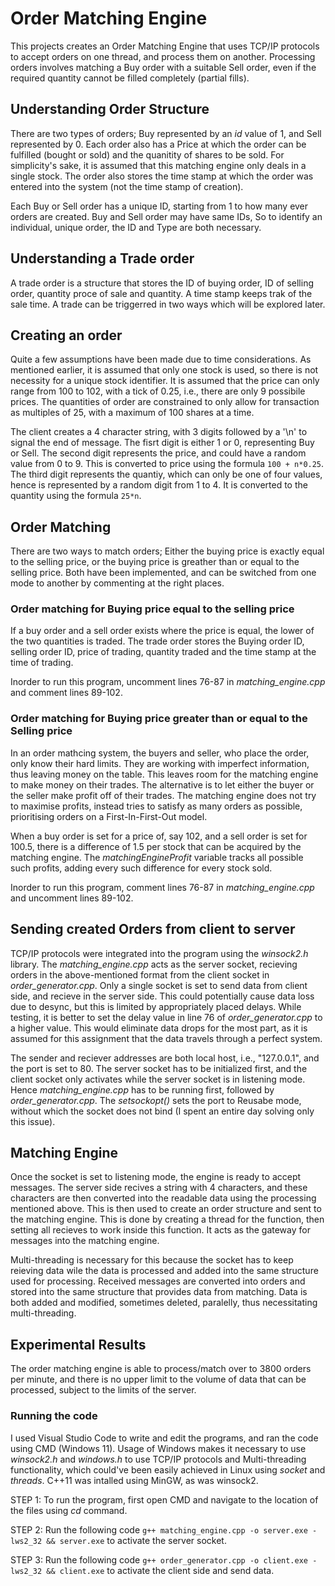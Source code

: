 
# Order Matching Engine

This projects creates an Order Matching Engine that uses TCP/IP protocols to accept orders on one thread, and process them on another. Processing orders involves matching a Buy order with a suitable Sell order, even if the required quantity cannot be filled completely (partial fills).

## Understanding Order Structure
There are two types of orders; Buy represented by an *id* value of 1, and Sell represented by 0. Each order also has a Price at which the order can be fulfilled (bought or sold) and the quanitity of shares to be sold. For simplicity's sake, it is assumed that this matching engine only deals in a single stock. The order also stores the time stamp at which the order was entered into the system (not the time stamp of creation).

Each Buy or Sell order has a unique ID, starting from 1 to how many ever orders are created. Buy and Sell order may have same IDs, So to identify an individual, unique order, the ID and Type are both necessary.

## Understanding a Trade order
A trade order is a structure that stores the ID of buying order, ID of selling order, quantity proce of sale and quantity. A time stamp keeps trak of the sale time. A trade can be triggerred in two ways which will be explored later.

## Creating an order
Quite a few assumptions have been made due to time considerations. As mentioned earlier, it is assumed that only one stock is used, so there is not necessity for a unique stock identifier. It is assumed that the price can only range from 100 to 102, with a tick of 0.25, i.e., there are only 9 possibile prices. The quantities of order are constrained to only allow for transaction as multiples of 25, with a maximum of 100 shares at a time.

The client creates a 4 character string, with 3 digits followed by a '\n' to signal the end of message. The fisrt digit is either 1 or 0, representing Buy or Sell. The second digit represents the price, and could have a random value from 0 to 9. This is converted to price using the formula `100 + n*0.25`. The third digit represents the quantiy, which can only be one of four values, hence is represented by a random digit from 1 to 4. It is converted to the quantity using the formula `25*n`.

## Order Matching
There are two ways to match orders; Either the buying price is exactly equal to the selling price, or the buying price is greather than or equal to the selling price. Both have been implemented, and can be switched from one mode to another by commenting at the right places.

### Order matching for Buying price equal to the selling price
If a buy order and a sell order exists where the price is equal, the lower of the two quantities is traded. The trade order stores the Buying order ID, selling order ID, price of trading, quantity traded and the time stamp at the time of trading. 

Inorder to run this program, uncomment lines 76-87 in *matching_engine.cpp* and comment lines 89-102.

### Order matching for Buying price greater than or equal to the Selling price
In an order mathcing system, the buyers and seller, who place the order, only know their hard limits. They are working with imperfect information, thus leaving money on the table. This leaves room for the matching engine to make money on their trades. The alternative is to let either the buyer or the seller make profit off of their trades. The matching engine does not try to maximise profits, instead tries to satisfy as many orders as possible, prioritising orders on a First-In-First-Out model.

When a buy order is set for a price of, say 102, and a sell order is set for 100.5, there is a difference of 1.5 per stock that can be acquired by the matching engine. The *matchingEngineProfit* variable tracks all possible such profits, adding every such difference for every stock sold.

Inorder to run this program, comment lines 76-87 in *matching_engine.cpp* and uncomment lines 89-102.


## Sending created Orders from client to server

TCP/IP protocols were integrated into the program using the *winsock2.h* library. The *matching_engine.cpp* acts as the server socket, recieving orders in the above-mentioned format from the client socket in *order_generator.cpp*. Only a single socket is set to send data from client side, and recieve in the server side. This could potentially cause data loss due to desync, but this is limited by appropriately placed delays. While testing, it is better to set the delay value in line 76 of *order_generator.cpp* to a higher value. This would eliminate data drops for the most part, as it is assumed for this assignment that the data travels through a perfect system.

The sender and reciever addresses are both local host, i.e., "127.0.0.1", and the port is set to 80. The server socket has to be initialized first, and the client socket only activates while the server socket is in listening mode. Hence *matching_engine.cpp* has to be running first, followed by *order_generator.cpp*. The *setsockopt()* sets the port to Reusabe mode, without which the socket does not bind (I spent an entire day solving only this issue).

## Matching Engine
Once the socket is set to listening mode, the engine is ready to accept messages. The server side recives a string with 4 characters, and these characters are then converted into the readable data using the processing mentioned above. This is then used to create an order structure and sent to the matching engine. This is done by creating a thread for the function, then setting all recieves to work inside this function. It acts as the gateway for messages into the matching engine. 

Multi-threading is necessary for this because the socket has to keep reieving data wile the data is processed and added into the same structure used for processing. Received messages are converted into orders and stored into the same structure that provides data from matching. Data is both added and modified, sometimes deleted, paralelly, thus necessitating multi-threading.

## Experimental Results

The order matching engine is able to process/match over to 3800 orders per minute, and there is no upper limit to the volume of data that can be processed, subject to the limits of the server. 

### Running the code
I used Visual Studio Code to write and edit the programs, and ran the code using CMD (Windows 11). Usage of Windows makes it necessary to use *winsock2.h* and *windows.h* to use TCP/IP protocols and Multi-threading functionality, which could've been easily achieved in Linux using *socket* and *threads*. C++11 was intalled using MinGW, as was winsock2. 

STEP 1: To run the program, first open CMD and navigate to the location of the files using *cd* command. 

STEP 2: Run the following code `g++ matching_engine.cpp -o server.exe -lws2_32 && server.exe` to activate the server socket.

STEP 3: Run the following code `g++ order_generator.cpp -o client.exe -lws2_32 && client.exe` to activate the client side and send data.